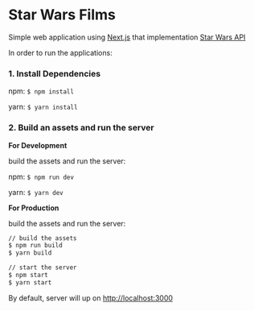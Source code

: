 # Star Wars Films

Simple web application using [Next.js](https://github.com/zeit/next.js) that implementation [Star Wars API](https://swapi.co/)

In order to run the applications:

### 1. Install Dependencies

npm: `$ npm install`

yarn: `$ yarn install`

### 2. Build an assets and run the server

**For Development**

build the assets and run the server:

npm: `$ npm run dev`

yarn: `$ yarn dev`

**For Production**

build the assets and run the server:

   ```bash
   // build the assets
   $ npm run build
   $ yarn build

   // start the server
   $ npm start
   $ yarn start
   ```

By default, server will up on [http://localhost:3000](http://localhost:3000)